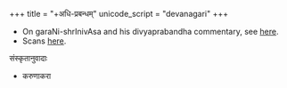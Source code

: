 +++
title = "+अधि-प्रबन्धम्"
unicode_script = "devanagari"
+++

- On garaNi-shrInivAsa and his divyaprabandha commentary, see [here](/notes/sapiens/branches/Aryan/satem/indo-iranian/indo-aryan/v1/persons/sage-bloodlines/AngIrasaH/dattakAngIrasAH/paurakutsAH/nAthamuniH/prajAH/articles/garaNi-shrInivAsa-exegesis/).
- Scans [here](https://archive.org/details/divya-prabandha-pratipadArtha).

संस्कृतानुवादाः

- करुणाकरा